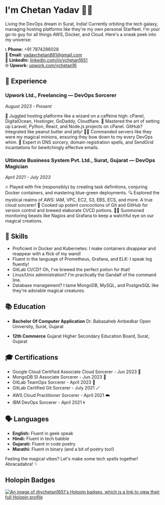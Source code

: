 # I'm Chetan Yadav 👨‍💻

Living the DevOps dream in Surat, India! Currently orbiting the tech galaxy, managing hosting platforms like they're my own personal Starfleet. I'm your go-to guy for all things AWS, Docker, and Cloud. Here's a sneak peek into my universe:

📞 **Phone:** +91 7874286028 <br>
📧 **Email:** yadavchetan881@gmail.com <br>
💼 **LinkedIn:** [linkedin.com/in/ychetan1651](https://www.linkedin.com/in/ychetan1651) <br>
🌐 **Upwork:** [upwork.com/ychetan16](https://tinyurl.com/ychetan16)


## 🚀 Experience

### Upwork Ltd., Freelancing — DevOps Sorcerer
_August 2023 - Present_

🔮 Juggled hosting platforms like a wizard on a caffeine high: cPanel, DigitalOcean, Hostinger, GoDaddy, Cloudflare.
🎩 Mastered the art of setting up Laravel, Python, React, and Node.js projects on cPanel. GitHub? Integrated like peanut butter and jelly!
🧙‍♂️ Commanded servers like they were my magical minions, ensuring they bow down to my every DevOps whim.
🎯 Expert in DNS sorcery, domain registration spells, and SendGrid incantations for bewitchingly effective emails.

### Ultimate Business System Pvt. Ltd., Surat, Gujarat — DevOps Magician
_April 2021 - July 2023_

🔥 Played with fire (responsibly) by creating task definitions, conjuring Docker containers, and mastering blue-green deployments.
🔍 Explored the mystical realms of AWS: IAM, VPC, EC2, S3, EBS, ECS, and more. A true cloud sorcerer!
🧪 Cooked up potent concoctions of Git and GitHub for version control and brewed elaborate CI/CD potions.
🧙‍♂️ Summoned monitoring beasts like Nagios and Grafana to keep a watchful eye on our magical creations.

## 🎩 Skills

- Proficient in Docker and Kubernetes: I make containers disappear and reappear with a flick of my wand!
- Fluent in the language of Prometheus, Grafana, and ELK: I speak log fluently!
- GitLab CI/CD? Oh, I've brewed the perfect potion for that!
- Linux/Unix administration? I'm practically the Gandalf of the command line.
- Database management? I tame MongoDB, MySQL, and PostgreSQL like they're adorable magical creatures.

## 📚 Education

- **Bachelor Of Computer Application**
  Dr. Babasaheb Ambedkar Open University, Surat, Gujarat

- **12th Commerce**
  Gujarat Higher Secondary Education Board, Surat, Gujarat

## 🎓 Certifications

- Google Cloud Certified Associate Cloud Sorcerer - Jun 2023 🎉
- MongoDB SI Associate Sorcerer - Jun 2023 🧙
- GitLab TeamOps Sorcerer - April 2023 🚀
- GitLab Certified Git Sorcerer - July 2021 🪄
- AWS Cloud Practitioner Sorcerer - April 2021 ☁️
- IBM DevOps Sorcerer - April 2021 🌀

## 🗣 Languages

- **English:** Fluent in geek speak
- **Hindi:** Fluent in tech babble
- **Gujarati:** Fluent in code poetry
- **Marathi:** Fluent in binary (and a bit of poetry too!)

Feeling the magical vibes? Let's make some tech spells together! Abracadabra! ✨

## Holopin Badges
[![An image of @ychetan1651's Holopin badges, which is a link to view their full Holopin profile](https://holopin.me/ychetan1651)](https://holopin.io/@ychetan1651)
